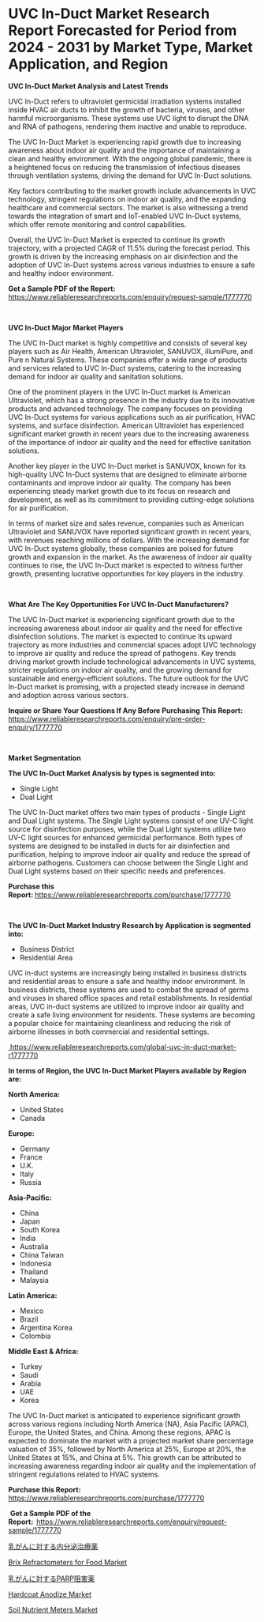 <p><h1>UVC In-Duct Market Research Report Forecasted for Period from 2024 -  2031 by Market Type, Market Application, and Region</h1></p><p><strong>UVC In-Duct Market Analysis and Latest Trends</strong></p>
<p><p>UVC In-Duct refers to ultraviolet germicidal irradiation systems installed inside HVAC air ducts to inhibit the growth of bacteria, viruses, and other harmful microorganisms. These systems use UVC light to disrupt the DNA and RNA of pathogens, rendering them inactive and unable to reproduce.</p><p>The UVC In-Duct Market is experiencing rapid growth due to increasing awareness about indoor air quality and the importance of maintaining a clean and healthy environment. With the ongoing global pandemic, there is a heightened focus on reducing the transmission of infectious diseases through ventilation systems, driving the demand for UVC In-Duct solutions.</p><p>Key factors contributing to the market growth include advancements in UVC technology, stringent regulations on indoor air quality, and the expanding healthcare and commercial sectors. The market is also witnessing a trend towards the integration of smart and IoT-enabled UVC In-Duct systems, which offer remote monitoring and control capabilities.</p><p>Overall, the UVC In-Duct Market is expected to continue its growth trajectory, with a projected CAGR of 11.5% during the forecast period. This growth is driven by the increasing emphasis on air disinfection and the adoption of UVC In-Duct systems across various industries to ensure a safe and healthy indoor environment.</p></p>
<p><strong>Get a Sample PDF of the Report:&nbsp;</strong> <a href="https://www.reliableresearchreports.com/enquiry/request-sample/1777770">https://www.reliableresearchreports.com/enquiry/request-sample/1777770</a></p>
<p>&nbsp;</p>
<p><strong>UVC In-Duct Major Market Players</strong></p>
<p><p>The UVC In-Duct market is highly competitive and consists of several key players such as Air Health, American Ultraviolet, SANUVOX, illumiPure, and Pure n Natural Systems. These companies offer a wide range of products and services related to UVC In-Duct systems, catering to the increasing demand for indoor air quality and sanitation solutions.</p><p>One of the prominent players in the UVC In-Duct market is American Ultraviolet, which has a strong presence in the industry due to its innovative products and advanced technology. The company focuses on providing UVC In-Duct systems for various applications such as air purification, HVAC systems, and surface disinfection. American Ultraviolet has experienced significant market growth in recent years due to the increasing awareness of the importance of indoor air quality and the need for effective sanitation solutions.</p><p>Another key player in the UVC In-Duct market is SANUVOX, known for its high-quality UVC In-Duct systems that are designed to eliminate airborne contaminants and improve indoor air quality. The company has been experiencing steady market growth due to its focus on research and development, as well as its commitment to providing cutting-edge solutions for air purification.</p><p>In terms of market size and sales revenue, companies such as American Ultraviolet and SANUVOX have reported significant growth in recent years, with revenues reaching millions of dollars. With the increasing demand for UVC In-Duct systems globally, these companies are poised for future growth and expansion in the market. As the awareness of indoor air quality continues to rise, the UVC In-Duct market is expected to witness further growth, presenting lucrative opportunities for key players in the industry.</p></p>
<p>&nbsp;</p>
<p><strong>What Are The Key Opportunities For UVC In-Duct Manufacturers?</strong></p>
<p><p>The UVC In-Duct market is experiencing significant growth due to the increasing awareness about indoor air quality and the need for effective disinfection solutions. The market is expected to continue its upward trajectory as more industries and commercial spaces adopt UVC technology to improve air quality and reduce the spread of pathogens. Key trends driving market growth include technological advancements in UVC systems, stricter regulations on indoor air quality, and the growing demand for sustainable and energy-efficient solutions. The future outlook for the UVC In-Duct market is promising, with a projected steady increase in demand and adoption across various sectors.</p></p>
<p><strong>Inquire or Share Your Questions If Any Before Purchasing This Report:</strong> <a href="https://www.reliableresearchreports.com/enquiry/pre-order-enquiry/1777770">https://www.reliableresearchreports.com/enquiry/pre-order-enquiry/1777770</a></p>
<p>&nbsp;</p>
<p><strong>Market Segmentation</strong></p>
<p><strong>The UVC In-Duct Market Analysis by types is segmented into:</strong></p>
<p><ul><li>Single Light</li><li>Dual Light</li></ul></p>
<p><p>The UVC In-Duct market offers two main types of products - Single Light and Dual Light systems. The Single Light systems consist of one UV-C light source for disinfection purposes, while the Dual Light systems utilize two UV-C light sources for enhanced germicidal performance. Both types of systems are designed to be installed in ducts for air disinfection and purification, helping to improve indoor air quality and reduce the spread of airborne pathogens. Customers can choose between the Single Light and Dual Light systems based on their specific needs and preferences.</p></p>
<p><strong>Purchase this Report:&nbsp;</strong><a href="https://www.reliableresearchreports.com/purchase/1777770">https://www.reliableresearchreports.com/purchase/1777770</a></p>
<p>&nbsp;</p>
<p><strong>The UVC In-Duct Market Industry Research by Application is segmented into:</strong></p>
<p><ul><li>Business District</li><li>Residential Area</li></ul></p>
<p><p>UVC in-duct systems are increasingly being installed in business districts and residential areas to ensure a safe and healthy indoor environment. In business districts, these systems are used to combat the spread of germs and viruses in shared office spaces and retail establishments. In residential areas, UVC in-duct systems are utilized to improve indoor air quality and create a safe living environment for residents. These systems are becoming a popular choice for maintaining cleanliness and reducing the risk of airborne illnesses in both commercial and residential settings.</p></p>
<p><a href="https://www.reliableresearchreports.com/global-uvc-in-duct-market-r1777770">&nbsp;https://www.reliableresearchreports.com/global-uvc-in-duct-market-r1777770</a></p>
<p><strong>In terms of Region, the UVC In-Duct Market Players available by Region are:</strong></p>
<p>
    <p> <strong> North America: </strong>
        <ul>
            <li>United States</li>
            <li>Canada</li>
        </ul>
        </p> 
    <p> <strong> Europe: </strong>
        <ul>
            <li>Germany</li>
            <li>France</li>
            <li>U.K.</li>
            <li>Italy</li>
            <li>Russia</li>
        </ul>
        </p> 
    <p> <strong> Asia-Pacific: </strong>
        <ul>
            <li>China</li>
            <li>Japan</li>
            <li>South Korea</li>
            <li>India</li>
            <li>Australia</li>
            <li>China Taiwan</li>
            <li>Indonesia</li>
            <li>Thailand</li>
            <li>Malaysia</li>
        </ul>
        </p> 
    <p> <strong> Latin America: </strong>
        <ul>
            <li>Mexico</li>
            <li>Brazil</li>
            <li>Argentina Korea</li>
            <li>Colombia</li>
        </ul>
        </p> 
    <p> <strong> Middle East & Africa: </strong>
        <ul>
            <li>Turkey</li>
            <li>Saudi</li>
            <li>Arabia</li>
            <li>UAE</li>
            <li>Korea</li>
        </ul>
    </p>
    </p>
<p><p>The UVC In-Duct market is anticipated to experience significant growth across various regions including North America (NA), Asia Pacific (APAC), Europe, the United States, and China. Among these regions, APAC is expected to dominate the market with a projected market share percentage valuation of 35%, followed by North America at 25%, Europe at 20%, the United States at 15%, and China at 5%. This growth can be attributed to increasing awareness regarding indoor air quality and the implementation of stringent regulations related to HVAC systems.</p></p>
<p><strong>Purchase this Report: </strong><a href="https://www.reliableresearchreports.com/purchase/1777770">https://www.reliableresearchreports.com/purchase/1777770</a></p>
<p>&nbsp;<strong>Get a Sample PDF of the Report:&nbsp;&nbsp;</strong><a href="https://www.reliableresearchreports.com/enquiry/request-sample/1777770">https://www.reliableresearchreports.com/enquiry/request-sample/1777770</a></p>
<p><strong></strong></p>
<p><p><a href="https://github.com/adcxff01450218/Market-Research-Report-List-1/blob/main/188613340530.md">乳がんに対する内分泌治療薬</a></p><p><a href="https://github.com/Angelnienowdseej3e45z3p8c/Market-Research-Report-List-2/blob/main/brix-refractometers-for-food-market.md">Brix Refractometers for Food Market</a></p><p><a href="https://github.com/ReyesKohler20231/Market-Research-Report-List-1/blob/main/702306340531.md">乳がんに対するPARP阻害薬</a></p><p><a href="https://issuu.com/reportprime-2/docs/hardcoat-anodize-market-size-2030.pptx">Hardcoat Anodize Market</a></p><p><a href="https://github.com/brentleyjimmiealvaradoz4l1rea/Market-Research-Report-List-2/blob/main/soil-nutrient-meters-market.md">Soil Nutrient Meters Market</a></p></p>